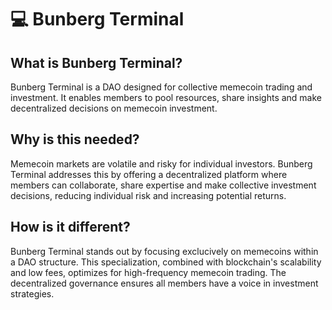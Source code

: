 # 💻 Bunberg Terminal

## What is Bunberg Terminal?

Bunberg Terminal is a DAO designed for collective memecoin trading and investment. It enables members to pool resources, share insights and make decentralized decisions on memecoin investment.

## Why is this needed?

Memecoin markets are volatile and risky for individual investors. Bunberg Terminal addresses this by offering a decentralized platform where members can collaborate, share expertise and make collective investment decisions, reducing individual risk and increasing potential returns.

## How is it different?

Bunberg Terminal stands out by focusing exclucively on memecoins within a DAO structure. This specialization, combined with blockchain's scalability and low fees, optimizes for high-frequency memecoin trading. The decentralized governance ensures all members have a voice in investment strategies.



